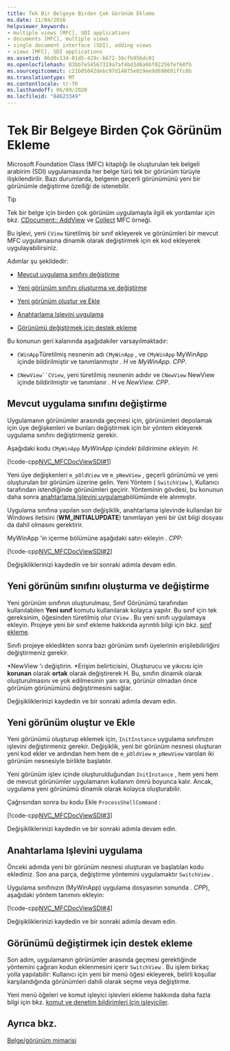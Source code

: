 ```yaml
---
title: Tek Bir Belgeye Birden Çok Görünüm Ekleme
ms.date: 11/04/2016
helpviewer_keywords:
- multiple views [MFC], SDI applications
- documents [MFC], multiple views
- single document interface (SDI), adding views
- views [MFC], SDI applications
ms.assetid: 86d0c134-01d5-429c-b672-36cfb956dc01
ms.openlocfilehash: 83bb7e54567319a7af4bd3d8a6bf02256fef68fb
ms.sourcegitcommit: c21b05042debc97d14875e019ee9d698691ffc0b
ms.translationtype: MT
ms.contentlocale: tr-TR
ms.lasthandoff: 06/09/2020
ms.locfileid: "84623349"
---
```

# <a name="adding-multiple-views-to-a-single-document"></a>Tek Bir Belgeye Birden Çok Görünüm Ekleme

Microsoft Foundation Class (MFC) kitaplığı ile oluşturulan tek belgeli arabirim (SDI) uygulamasında her belge türü tek bir görünüm türüyle ilişkilendirilir. Bazı durumlarda, belgenin geçerli görünümünü yeni bir görünümle değiştirme özelliği de istenebilir.

> [!TIP]
> Tek bir belge için birden çok görünüm uygulamayla ilgili ek yordamlar için bkz. [CDocument:: AddView](reference/cdocument-class.md#addview) ve [Collect](../overview/visual-cpp-samples.md) MFC örneği.

Bu işlevi, yeni `CView` türetilmiş bir sınıf ekleyerek ve görünümleri bir mevcut MFC uygulamasına dinamik olarak değiştirmek için ek kod ekleyerek uygulayabilirsiniz.

Adımlar şu şekildedir:

- [Mevcut uygulama sınıfını değiştirme](#vcconmodifyexistingapplicationa1)

- [Yeni görünüm sınıfını oluşturma ve değiştirme](#vcconnewviewclassa2)

- [Yeni görünüm oluştur ve Ekle](#vcconattachnewviewa3)

- [Anahtarlama Işlevini uygulama](#vcconswitchingfunctiona4)

- [Görünümü değiştirmek için destek ekleme](#vcconswitchingtheviewa5)

Bu konunun geri kalanında aşağıdakiler varsayılmaktadır:

- `CWinApp`Türetilmiş nesnenin adı `CMyWinApp` , ve `CMyWinApp` MyWinApp içinde bildirilmiştir ve tanımlanmıştır *. H* ve *MyWinApp. CPP*.

- `CNewView``CView`, yeni türetilmiş nesnenin adıdır ve `CNewView` NewView içinde bildirilmiştir ve tanımlanır *. H* ve *NewView. CPP*.

## <a name="modify-the-existing-application-class"></a><a name="vcconmodifyexistingapplicationa1"></a>Mevcut uygulama sınıfını değiştirme

Uygulamanın görünümler arasında geçmesi için, görünümleri depolamak için üye değişkenleri ve bunları değiştirmek için bir yöntem ekleyerek uygulama sınıfını değiştirmeniz gerekir.

Aşağıdaki kodu `CMyWinApp` *MyWinApp içindeki bildirimine ekleyin. H*:

[!code-cpp[NVC_MFCDocViewSDI#1](codesnippet/cpp/adding-multiple-views-to-a-single-document_1.h)]

Yeni üye değişkenleri `m_pOldView` ve `m_pNewView` , geçerli görünümü ve yeni oluşturulan bir görünüm üzerine gelin. Yeni Yöntem ( `SwitchView` ), Kullanıcı tarafından istendiğinde görünümleri geçirir. Yönteminin gövdesi, bu konunun daha sonra [anahtarlama Işlevini uygulama](#vcconswitchingfunctiona4)bölümünde ele alınmıştır.

Uygulama sınıfına yapılan son değişiklik, anahtarlama işlevinde kullanılan bir Windows iletisini (**WM_INITIALUPDATE**) tanımlayan yeni bir üst bilgi dosyası da dahil olmasını gerektirir.

MyWinApp 'in içerme bölümüne aşağıdaki satırı ekleyin *. CPP*:

[!code-cpp[NVC_MFCDocViewSDI#2](codesnippet/cpp/adding-multiple-views-to-a-single-document_2.cpp)]

Değişikliklerinizi kaydedin ve bir sonraki adımla devam edin.

## <a name="create-and-modify-the-new-view-class"></a><a name="vcconnewviewclassa2"></a>Yeni görünüm sınıfını oluşturma ve değiştirme

Yeni görünüm sınıfının oluşturulması, Sınıf Görünümü tarafından kullanılabilen **Yeni sınıf** komutu kullanılarak kolayca yapılır. Bu sınıf için tek gereksinim, öğesinden türetilmiş olur `CView` . Bu yeni sınıfı uygulamaya ekleyin. Projeye yeni bir sınıf ekleme hakkında ayrıntılı bilgi için bkz. [sınıf ekleme](../ide/adding-a-class-visual-cpp.md).

Sınıfı projeye ekledikten sonra bazı görünüm sınıfı üyelerinin erişilebilirliğini değiştirmeniz gerekir.

*NewView 'ı değiştirin. *Erişim belirticisini, Oluşturucu ve yıkıcısı için **korunan** olarak **ortak** olarak değiştirerek H. Bu, sınıfın dinamik olarak oluşturulmasını ve yok edilmesinin yanı sıra, görünür olmadan önce görünüm görünümünü değiştirmesini sağlar.

Değişikliklerinizi kaydedin ve bir sonraki adımla devam edin.

## <a name="create-and-attach-the-new-view"></a><a name="vcconattachnewviewa3"></a>Yeni görünüm oluştur ve Ekle

Yeni görünümü oluşturup eklemek için, `InitInstance` uygulama sınıfınızın işlevini değiştirmeniz gerekir. Değişiklik, yeni bir görünüm nesnesi oluşturan yeni kod ekler ve ardından hem hem de `m_pOldView` `m_pNewView` varolan iki görünüm nesnesiyle birlikte başlatılır.

Yeni görünüm işlev içinde oluşturulduğundan `InitInstance` , hem yeni hem de mevcut görünümler uygulamanın kullanım ömrü boyunca kalır. Ancak, uygulama yeni görünümü dinamik olarak kolayca oluşturabilir.

Çağrısından sonra bu kodu Ekle `ProcessShellCommand` :

[!code-cpp[NVC_MFCDocViewSDI#3](codesnippet/cpp/adding-multiple-views-to-a-single-document_3.cpp)]

Değişikliklerinizi kaydedin ve bir sonraki adımla devam edin.

## <a name="implement-the-switching-function"></a><a name="vcconswitchingfunctiona4"></a>Anahtarlama Işlevini uygulama

Önceki adımda yeni bir görünüm nesnesi oluşturan ve başlatılan kodu eklediniz. Son ana parça, değiştirme yöntemini uygulamaktır `SwitchView` .

Uygulama sınıfınızın (MyWinApp) uygulama dosyasının sonunda *. CPP*), aşağıdaki yöntem tanımını ekleyin:

[!code-cpp[NVC_MFCDocViewSDI#4](codesnippet/cpp/adding-multiple-views-to-a-single-document_4.cpp)]

Değişikliklerinizi kaydedin ve bir sonraki adımla devam edin.

## <a name="add-support-for-switching-the-view"></a><a name="vcconswitchingtheviewa5"></a>Görünümü değiştirmek için destek ekleme

Son adım, uygulamanın görünümler arasında geçmesi gerektiğinde yöntemini çağıran kodun eklenmesini içerir `SwitchView` . Bu işlem birkaç yolla yapılabilir: Kullanıcı için yeni bir menü öğesi ekleyerek, belirli koşullar karşılandığında görünümleri dahili olarak seçme veya değiştirme.

Yeni menü öğeleri ve komut işleyici işlevleri ekleme hakkında daha fazla bilgi için bkz. [komut ve denetim bildirimleri Için işleyiciler](handlers-for-commands-and-control-notifications.md).

## <a name="see-also"></a>Ayrıca bkz.

[Belge/görünüm mimarisi](document-view-architecture.md)
